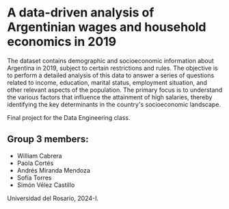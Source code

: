 # A data-driven analysis of Argentinian wages and household economics in 2019

The dataset contains demographic and socioeconomic information about Argentina in 2019, subject to certain restrictions and rules. The objective is to perform a detailed analysis of this data to answer a series of questions related to income, education, marital status, employment situation, and other relevant aspects of the population. The primary focus is to understand the various factors that influence the attainment of high salaries, thereby identifying the key determinants in the country's socioeconomic landscape.

Final project for the Data Engineering class.

## Group 3 members:
* William Cabrera
* Paola Cortés
* Andrés Miranda Mendoza
* Sofía Torres
* Simón Vélez Castillo

Universidad del Rosario, 2024-I.

